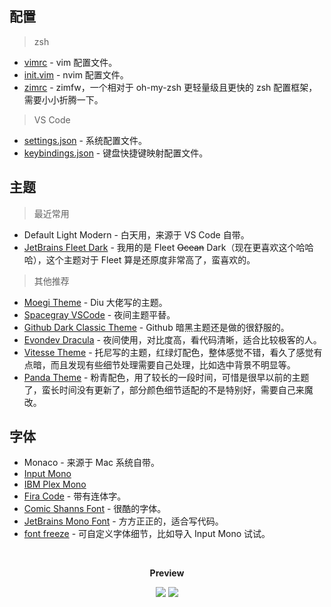 ## 配置

> zsh

- [vimrc](./1-zsh/.vimrc) - vim 配置文件。
- [init.vim](./1-zsh/init.vim) - nvim 配置文件。
- [zimrc](./1-zsh/.zimrc) - zimfw，一个相对于 oh-my-zsh 更轻量级且更快的 zsh 配置框架，需要小小折腾一下。

> VS Code

- [settings.json](./2-vscode/settings.json) - 系统配置文件。
- [keybindings.json](./2-vscode/keybindings.json) - 键盘快捷键映射配置文件。

## 主题

> 最近常用

- Default Light Modern - 白天用，来源于 VS Code 自带。
- [JetBrains Fleet Dark](https://marketplace.visualstudio.com/items?itemName=FranzGollhammer.jb-fleet-dark) - 我用的是 Fleet ~~Ocean~~ Dark（现在更喜欢这个哈哈哈），这个主题对于 Fleet 算是还原度非常高了，蛮喜欢的。

> 其他推荐

- [Moegi Theme](https://github.com/moegi-design/vscode-theme) - Diu 大佬写的主题。
- [Spacegray VSCode](https://marketplace.visualstudio.com/items?itemName=ionutvmi.spacegray-vscode) - 夜间主题平替。
- [Github Dark Classic Theme](https://marketplace.visualstudio.com/items?itemName=BerriJ.github-vscode-theme-dark-classic) - Github 暗黑主题还是做的很舒服的。
- [Evondev Dracula](https://github.com/evondev/evondev-dracula) - 夜间使用，对比度高，看代码清晰，适合比较极客的人。
- [Vitesse Theme](https://github.com/antfu/vscode-theme-vitesse) - 托尼写的主题，红绿灯配色，整体感觉不错，看久了感觉有点暗，而且发现有些细节处理需要自己处理，比如选中背景不明显等。
- [Panda Theme](https://marketplace.visualstudio.com/items?itemName=tinkertrain.theme-panda) - 粉青配色，用了较长的一段时间，可惜是很早以前的主题了，蛮长时间没有更新了，部分颜色细节适配的不是特别好，需要自己来魔改。

## 字体

- Monaco - 来源于 Mac 系统自带。
- [Input Mono](https://input.djr.com/)
- [IBM Plex Mono](https://github.com/IBM/plex)
- [Fira Code](https://github.com/tonsky/FiraCode) - 带有连体字。
- [Comic Shanns Font](https://github.com/shannpersand/comic-shanns) - 很酷的字体。
- [JetBrains Mono Font](https://github.com/JetBrains/JetBrainsMono) - 方方正正的，适合写代码。
- [font freeze](https://mutsuntsai.github.io/fontfreeze/) - 可自定义字体细节，比如导入 Input Mono 试试。

<br>
<p align="center"><b>Preview</b></p>

<p align="center">
<img src="https://cdn.jsdelivr.net/gh/fengstats/blogcdn@main/2023/Moegi-Light-Vitesse2.png">
<img src="https://cdn.jsdelivr.net/gh/fengstats/blogcdn@main/2023/Github-Dark-Classic2.png">
</p>
